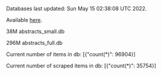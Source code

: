 Databases last updated: Sun May 15 02:38:08 UTC 2022. 

Available [here](https://github.com/cbeauhilton/ash-db/releases).


38M	abstracts_small.db

296M	abstracts_full.db

Current number of items in db:
[{"count(*)": 96904}]

Current number of scraped items in db:
[{"count(*)": 35754}]
